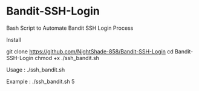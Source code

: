 # Bandit-SSH-Login
Bash Script to Automate Bandit SSH Login Process

Install

git clone https://github.com/NightShade-858/Bandit-SSH-Login
cd Bandit-SSH-Login
chmod +x ./ssh_bandit.sh

Usage   : ./ssh_bandit.sh <level number>
 
Example : ./ssh_bandit.sh 5

